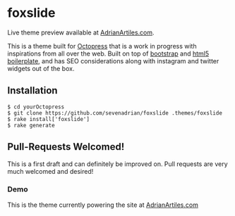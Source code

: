 # foxslide #

Live theme preview available at [AdrianArtiles.com](http://www.AdrianArtiles.com).

This is a theme built for [Octopress](http://Octopress.org) that is a work in progress with inspirations from all over the web. Built on top of [bootstrap](http://twitter.github.com/bootstrap/) and [html5 boilerplate](http://html5boilerplate.com/), and has SEO considerations along with instagram and twitter widgets out of the box.

## Installation ##

````
$ cd yourOctopress
$ git clone https://github.com/sevenadrian/foxslide .themes/foxslide
$ rake install['foxslide']
$ rake generate
````

## Pull-Requests Welcomed! ##

This is a first draft and can definitely be improved on. Pull requests are very much welcomed and desired!

### Demo ###

This is the theme currently powering the site at [AdrianArtiles.com](http://www.AdrianArtiles.com)
